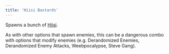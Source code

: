 ```yaml
---
title: 'Hiisi Bastards'
---
```


Spawns a bunch of [Hiisi](https://noita.wiki.gg/wiki/Hiisi).

As with other options that spawn enemies, this can be a dangerous combo with options that modify enemies (e.g. Derandomized Enemies, Derandomized Enemy Attacks, Weebpocalypse, Steve Gang).
